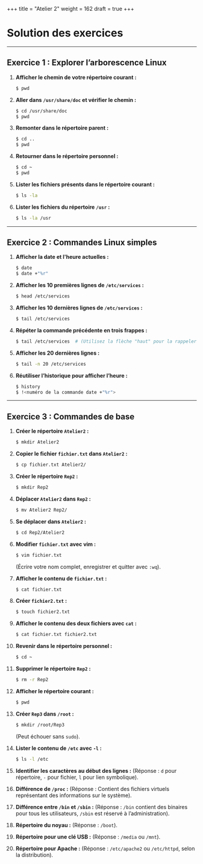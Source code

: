 +++
title = "Atelier 2"
weight = 162
draft = true
+++

# Solution des exercices

---

## Exercice 1 : Explorer l’arborescence Linux

1. **Afficher le chemin de votre répertoire courant :**
   ```bash
   $ pwd
   ```

2. **Aller dans `/usr/share/doc` et vérifier le chemin :**
   ```bash
   $ cd /usr/share/doc
   $ pwd
   ```

3. **Remonter dans le répertoire parent :**
   ```bash
   $ cd ..
   $ pwd
   ```

4. **Retourner dans le répertoire personnel :**
   ```bash
   $ cd ~
   $ pwd
   ```

5. **Lister les fichiers présents dans le répertoire courant :**
   ```bash
   $ ls -la
   ```

6. **Lister les fichiers du répertoire `/usr` :**
   ```bash
   $ ls -la /usr
   ```

---

## Exercice 2 : Commandes Linux simples

1. **Afficher la date et l'heure actuelles :**
   ```bash
   $ date
   $ date +"%r"
   ```

2. **Afficher les 10 premières lignes de `/etc/services` :**
   ```bash
   $ head /etc/services
   ```

3. **Afficher les 10 dernières lignes de `/etc/services` :**
   ```bash
   $ tail /etc/services
   ```

4. **Répéter la commande précédente en trois frappes :**
   ```bash
   $ tail /etc/services  # (Utilisez la flèche "haut" pour la rappeler)
   ```

5. **Afficher les 20 dernières lignes :**
   ```bash
   $ tail -n 20 /etc/services
   ```

6. **Réutiliser l’historique pour afficher l’heure :**
   ```bash
   $ history
   $ !<numéro de la commande date +"%r">
   ```

---

## Exercice 3 : Commandes de base

1. **Créer le répertoire `Atelier2` :**
   ```bash
   $ mkdir Atelier2
   ```

2. **Copier le fichier `fichier.txt` dans `Atelier2` :**
   ```bash
   $ cp fichier.txt Atelier2/
   ```

3. **Créer le répertoire `Rep2` :**
   ```bash
   $ mkdir Rep2
   ```

4. **Déplacer `Atelier2` dans `Rep2` :**
   ```bash
   $ mv Atelier2 Rep2/
   ```

5. **Se déplacer dans `Atelier2` :**
   ```bash
   $ cd Rep2/Atelier2
   ```

6. **Modifier `fichier.txt` avec vim :**
   ```bash
   $ vim fichier.txt
   ```
   (Écrire votre nom complet, enregistrer et quitter avec `:wq`).

7. **Afficher le contenu de `fichier.txt` :**
   ```bash
   $ cat fichier.txt
   ```

8. **Créer `fichier2.txt` :**
   ```bash
   $ touch fichier2.txt
   ```

9. **Afficher le contenu des deux fichiers avec `cat` :**
   ```bash
   $ cat fichier.txt fichier2.txt
   ```

10. **Revenir dans le répertoire personnel :**
    ```bash
    $ cd ~
    ```

11. **Supprimer le répertoire `Rep2` :**
    ```bash
    $ rm -r Rep2
    ```

12. **Afficher le répertoire courant :**
    ```bash
    $ pwd
    ```

13. **Créer `Rep3` dans `/root` :**
    ```bash
    $ mkdir /root/Rep3
    ```
    (Peut échouer sans `sudo`).

14. **Lister le contenu de `/etc` avec `-l` :**
    ```bash
    $ ls -l /etc
    ```

15. **Identifier les caractères au début des lignes :**
    (Réponse : `d` pour répertoire, `-` pour fichier, `l` pour lien symbolique).

16. **Différence de `/proc` :**
    (Réponse : Contient des fichiers virtuels représentant des informations sur le système).

17. **Différence entre `/bin` et `/sbin` :**
    (Réponse : `/bin` contient des binaires pour tous les utilisateurs, `/sbin` est réservé à l’administration).

18. **Répertoire du noyau :**
    (Réponse : `/boot`).

19. **Répertoire pour une clé USB :**
    (Réponse : `/media` ou `/mnt`).

20. **Répertoire pour Apache :**
    (Réponse : `/etc/apache2` ou `/etc/httpd`, selon la distribution).
